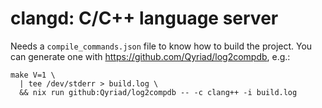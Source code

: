 # clangd: C/C++ language server

Needs a `compile_commands.json` file to know how to build the project. You can
generate one with <https://github.com/Qyriad/log2compdb>, e.g.:

```
make V=1 \
  | tee /dev/stderr > build.log \
  && nix run github:Qyriad/log2compdb -- -c clang++ -i build.log
```
